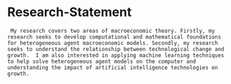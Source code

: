# Research-Statement

     My research covers two areas of macroeconomic theory. Firstly, my research seeks to develop computational and mathematical foundations for heterogeneous agent macroeconomic models. Secondly, my research seeks to understand the relationship between technological change and growth.  I am also interested in applying machine learning techniques to help solve heterogeneous agent models on the computer and understanding the impact of artificial intelligence technologies on growth. 
